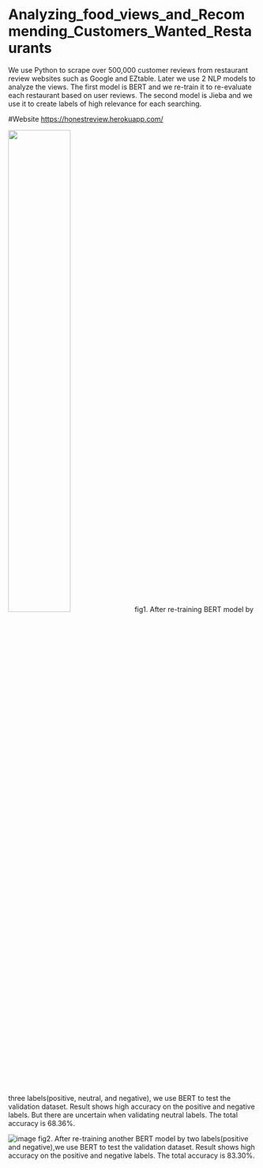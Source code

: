 # Analyzing_food_views_and_Recommending_Customers_Wanted_Restaurants
We use Python to scrape over 500,000 customer reviews from restaurant review websites such as Google and EZtable. Later we use 2 NLP models to analyze the views. The first model is BERT and we re-train it to re-evaluate each restaurant based on user reviews. The second model is Jieba and we use it to create labels of high relevance for each searching.

#Website
https://honestreview.herokuapp.com/

<img src="https://github.com/greglll/Analyzing_food_views_and_Recommending_Customers_Wanted_Restaurants/blob/master/heatmap_test_y_3X3_0922.png" width="50%" height="50%">
fig1. After re-training BERT model by three labels(positive, neutral, and negative), we use BERT to test the validation dataset. Result shows high accuracy on the positive and negative labels. But there are uncertain when validating neutral labels. The total accuracy is 68.36%.

![image](https://github.com/greglll/Analyzing_food_views_and_Recommending_Customers_Wanted_Restaurants/blob/master/heatmap_test_y_2X2_0922.png)
fig2. After re-training another BERT model by two labels(positive and negative),we use BERT to test the validation dataset. Result shows high accuracy on the positive and negative labels. The total accuracy is 83.30%.
